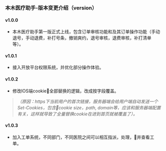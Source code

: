 ### 本木医疗助手-版本变更介绍（version）

####    v1.0.0

*   本木医疗助手第一版正式上线，包含订单审核功能和及其订单操作功能（手动退号，手动退费，补打号条，撤销爽约，退号审核，退费审核，补打清单等）。

####    v1.0.1

*   接入开放平台权限系统，并优化部分操作体验。

####    v1.0.2

*   修改IOS端cookie全部替换的逻辑，改成按字段覆盖。

>  *（原因：https下当前用户的首次链接，服务器端会给用户端自动发送一个Set-Cookies，包含cookie size，path, domain等，应该和服务器端配置有关，这样就导致了全量替换cookie在进到首页就被覆盖了）。*

####    v1.0.3

*   加入工单系统，不同部门，不同医院之间可以相互指派，处理，并查看工单。